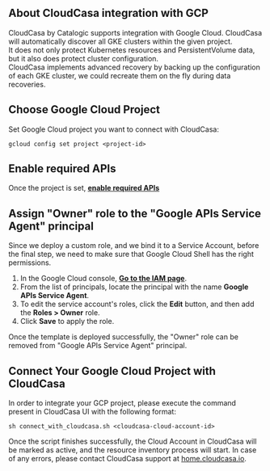## About CloudCasa integration with GCP
CloudCasa by Catalogic supports integration with Google Cloud. CloudCasa will automatically discover all GKE clusters within the given project.\
It does not only protect Kubernetes resources and PersistentVolume data, but it also does protect cluster configuration.\
CloudCasa implements advanced recovery by backing up the configuration of each GKE cluster, we could recreate them on the fly during data recoveries.

## Choose Google Cloud Project
Set Google Cloud project you want to connect with CloudCasa:
```
gcloud config set project <project-id>
```

## Enable required APIs
Once the project is set, [**enable required APIs**](https://console.cloud.google.com/flows/enableapi?apiid=iam.googleapis.com,deploymentmanager.googleapis.com,cloudresourcemanager.googleapis.com) 

## Assign "Owner" role to the "Google APIs Service Agent" principal
Since we deploy a custom role, and we bind it to a Service Account, before the final step, we need to make sure that Google Cloud Shell has the right permissions.
1. In the Google Cloud console, [**Go to the IAM page**](https://console.cloud.google.com/iam-admin/iam).
2. From the list of principals, locate the principal with the name **Google APIs Service Agent**.
3. To edit the service account's roles, click the **Edit** button, and then add the **Roles > Owner** role.
4. Click **Save** to apply the role.

Once the template is deployed successfully, the "Owner" role can be removed from "Google APIs Service Agent" principal.

## Connect Your Google Cloud Project with CloudCasa
In order to integrate your GCP project, please execute the command present in CloudCasa UI with the following format:
```
sh connect_with_cloudcasa.sh <cloudcasa-cloud-account-id>
```

Once the script finishes successfully, the Cloud Account in CloudCasa will be marked as active, and the resource inventory process will start.
In case of any errors, please contact CloudCasa support at [home.cloudcasa.io](https://home.cloudcasa.io/).
